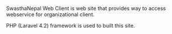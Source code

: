 SwasthaNepal Web Client is web site that provides way to access webservice for organizational client.

PHP (Laravel 4.2) framework is used to built this site.


